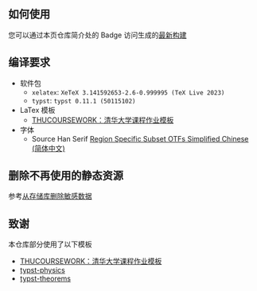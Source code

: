 ## 如何使用

您可以通过本页仓库简介处的 Badge 访问生成的[最新构建](https://note.adamanteye.cc)

## 编译要求

-   软件包
    -   `xelatex`: `XeTeX 3.141592653-2.6-0.999995 (TeX Live 2023)`
    -   `typst`: `typst 0.11.1 (50115102)`
-   LaTex 模板
    -   [THUCOURSEWORK：清华大学课程作业模板](https://github.com/zhaofeng-shu33/THU-coursework-template)
-   字体
    -   Source Han Serif [Region Specific Subset OTFs Simplified Chinese (简体中文)](https://github.com/adobe-fonts/source-han-serif/releases/tag/2.002R)

## 删除不再使用的静态资源

参考[从存储库删除敏感数据](https://docs.github.com/en/authentication/keeping-your-account-and-data-secure/removing-sensitive-data-from-a-repository)

## 致谢

本仓库部分使用了以下模板

-   [THUCOURSEWORK：清华大学课程作业模板](https://github.com/zhaofeng-shu33/THU-coursework-template)
-   [typst-physics](https://github.com/Leedehai/typst-physics)
-   [typst-theorems](https://github.com/sahasatvik/typst-theorems)
